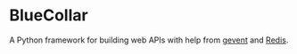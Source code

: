 
BlueCollar
==========

A Python framework for building web APIs with help from [gevent][] and [Redis][].

[gevent]: http://www.gevent.org/
[Redis]: http://redis.io/

